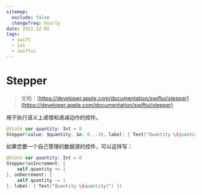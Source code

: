 ```yaml
---
sitemap:
  exclude: false
  changefreq: hourly
date: 2021-12-05
tags:
  - swift
  - ios
  - swiftui
---
```


# Stepper

> 文档：[https://developer.apple.com/documentation/swiftui/stepper](https://developer.apple.com/documentation/swiftui/stepper)

用于执行语义上递增和递减动作的控件。

```swift
@State var quantity: Int = 0
Stepper(value: $quantity, in: 0...10, label: { Text("Quantity \(quantity)")})
```

如果您要一个自己管理的数据源的控件，可以这样写：

```swift
@State var quantity: Int = 0
Stepper(onIncrement: {
    self.quantity += 1
}, onDecrement: {
    self.quantity -= 1
}, label: { Text("Quantity \(quantity)") })
```
